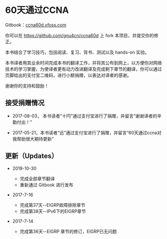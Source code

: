 60天通过CCNA
=======

Gitbook：[ccna60d.xfoss.com](https://ccna60d.xfoss.com/)


你可以在 https://github.com/gnu4cn/ccna60d 上 fork 本项目，并提交你的修正。


本书结合了学习技巧，包括阅读、复习、背书、测试以及 hands-on 实验。

本书译者用其业余时间完成本书的翻译工作，并将其公布到网上，以方便你对网络技术的学习掌握，为使译者更有动力改进翻译及完成剩下章节的翻译，你可以通过页脚给出的支付宝二维码，进行小额捐赠，以表达对译者的感谢。


谢谢你的支持和鼓励！

## 接受捐赠情况

- 2017-08-03， 本书读者“十円”通过支付宝进行了捐赠，并留言“谢谢译者的辛勤付出！”

- 2017-05-21，本书读者“远”通过支付宝进行了捐赠，并留言“60天通过ccna对我帮助很大期待更新”

## 更新（Updates）

+ 2019-10-30
    
    - 完成全部章节翻译
    - 重新通过 Gitbook 进行发布

+ 2017-7-16

    - 完成第37天--EIGRP故障排除章节
    - 完成第38天--IPv6下的EIGRP章节

+ 2017-7-14

    - 完成第36天--EIGRP 章节的修订，EIGRP已无问题
